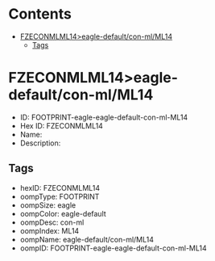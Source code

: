 



Contents
========

* [FZECONMLML14>eagle-default/con-ml/ML14](#fzeconmlml14eagle-defaultcon-mlml14)
	* [Tags](#tags)

# FZECONMLML14>eagle-default/con-ml/ML14

- ID: FOOTPRINT-eagle-eagle-default-con-ml-ML14
- Hex ID: FZECONMLML14
- Name: 
- Description: 

## Tags

- hexID: FZECONMLML14
- oompType: FOOTPRINT
- oompSize: eagle
- oompColor: eagle-default
- oompDesc: con-ml
- oompIndex: ML14
- oompName: eagle-default/con-ml/ML14
- oompID: FOOTPRINT-eagle-eagle-default-con-ml-ML14
